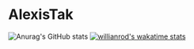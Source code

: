 # AlexisTak

![Anurag's GitHub stats](https://github-readme-stats.vercel.app/api?username=AlexisTak&show_icons=true&theme=tokyonight)
[![willianrod's wakatime stats](https://github-readme-stats.vercel.app/api/wakatime?AlexisTak=willianrod)](https://github.com/anuraghazra/github-readme-stats)
